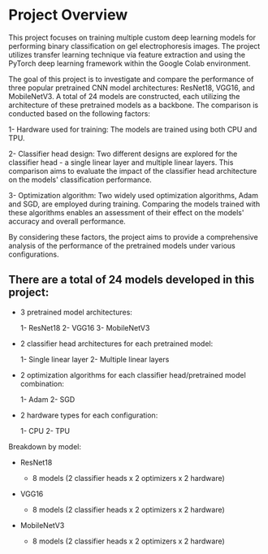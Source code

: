 # Project Overview

This project focuses on training multiple custom deep learning models for performing binary classification on gel electrophoresis images. The project utilizes transfer learning technique via feature extraction and using the PyTorch deep learning framework within the Google Colab environment.

The goal of this project is to investigate and compare the performance of three popular pretrained CNN model architectures: ResNet18, VGG16, and MobileNetV3. A total of 24 models are constructed, each utilizing the architecture of these pretrained models as a backbone. 
The comparison is conducted based on the following factors:

1- Hardware used for training: The models are trained using both CPU and TPU.

2- Classifier head design: Two different designs are explored for the classifier head - a single linear layer and multiple linear layers. 
This comparison aims to evaluate the impact of the classifier head architecture on the models' classification performance.

3- Optimization algorithm: Two widely used optimization algorithms, Adam and SGD, are employed during training. 
Comparing the models trained with these algorithms enables an assessment of their effect on the models' accuracy and overall performance.

By considering these factors, the project aims to provide a comprehensive analysis of the performance of the pretrained models under various configurations.


## There are a total of 24 models developed in this project:

* 3 pretrained model architectures:

  	1- ResNet18
    2- VGG16
    3- MobileNetV3

* 2 classifier head architectures for each pretrained model:

   1- Single linear layer
   2- Multiple linear layers

* 2 optimization algorithms for each classifier head/pretrained model combination:

  1- Adam
  2- SGD

* 2 hardware types for each configuration:

  1- CPU
  2- TPU

Breakdown by model:

* ResNet18
  * 8 models (2 classifier heads x 2 optimizers x 2 hardware)

* VGG16
  * 8 models (2 classifier heads x 2 optimizers x 2 hardware)

* MobileNetV3
  * 8 models (2 classifier heads x 2 optimizers x 2 hardware)